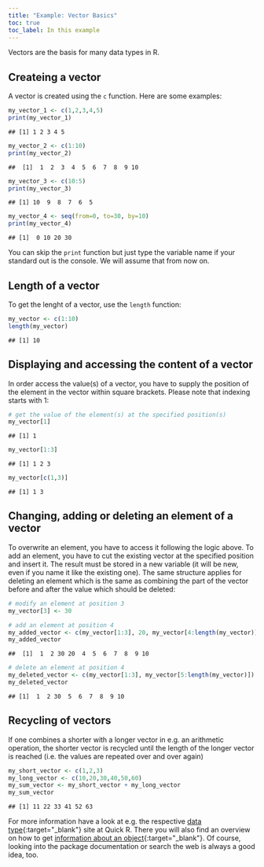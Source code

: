 ```yaml
---
title: "Example: Vector Basics"
toc: true
toc_label: In this example
---
```




Vectors are the basis for many data types in R.

## Createing a vector
A vector is created using the `c` function. Here are some examples:

```r
my_vector_1 <- c(1,2,3,4,5)
print(my_vector_1)
```

```
## [1] 1 2 3 4 5
```

```r
my_vector_2 <- c(1:10)
print(my_vector_2)
```

```
##  [1]  1  2  3  4  5  6  7  8  9 10
```

```r
my_vector_3 <- c(10:5)
print(my_vector_3)
```

```
## [1] 10  9  8  7  6  5
```

```r
my_vector_4 <- seq(from=0, to=30, by=10)
print(my_vector_4)
```

```
## [1]  0 10 20 30
```
You can skip the `print` function but just type the variable name if your 
standard out is the console. We will assume that from now on.

## Length of a vector
To get the lenght of a vector, use the `length` function:

```r
my_vector <- c(1:10)
length(my_vector)
```

```
## [1] 10
```

## Displaying and accessing the content of a vector
In order access the value(s) of a vector, you have to supply the 
position of the element in the vector within square brackets. Please note that
indexing starts with 1:

```r
# get the value of the element(s) at the specified position(s)
my_vector[1]
```

```
## [1] 1
```

```r
my_vector[1:3]
```

```
## [1] 1 2 3
```

```r
my_vector[c(1,3)]
```

```
## [1] 1 3
```

## Changing, adding or deleting an element of a vector
To overwrite an element, you have to access
it following the logic above. To add an element, you have to cut the existing 
vector at the specified position and insert it. The result must be stored in
a new variable (it will be new, even if you name it like the existing one). 
The same structure applies for deleting an element which is the same as combining
the part of the vector before and after the value which should be deleted:

```r
# modify an element at position 3
my_vector[3] <- 30

# add an element at position 4
my_added_vector <- c(my_vector[1:3], 20, my_vector[4:length(my_vector)])
my_added_vector
```

```
##  [1]  1  2 30 20  4  5  6  7  8  9 10
```

```r
# delete an element at position 4
my_deleted_vector <- c(my_vector[1:3], my_vector[5:length(my_vector)])
my_deleted_vector
```

```
## [1]  1  2 30  5  6  7  8  9 10
```

## Recycling of vectors
If one combines a shorter with a longer vector in e.g. an arithmetic
operation, the shorter vector is recycled until the length of the longer vector 
is reached (i.e. the values are repeated over and over again)

```r
my_short_vector <- c(1,2,3)
my_long_vector <- c(10,20,30,40,50,60)
my_sum_vector <- my_short_vector + my_long_vector
my_sum_vector
```

```
## [1] 11 22 33 41 52 63
```
For more information have a look at e.g. the respective [data type](http://www.statmethods.net/input/datatypes.html){:target="_blank"} site at Quick R. There you will also find an overview on how to get [information about an object](http://www.statmethods.net/input/contents.html){:target="_blank"}. 
Of course, looking into the package documentation or search the web is always a good idea, too.
